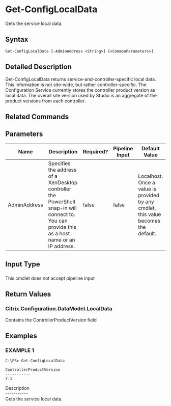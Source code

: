 ﻿# Get-ConfigLocalData

   Gets the service local data.

## Syntax
```
Get-ConfigLocalData [-AdminAddress <String>] [<CommonParameters>]
```

## Detailed Description
   Get-ConfigLocalData returns service-and-controller-specific local data. This information is not site-wide, but rather controller-specific. The Configuration Service currently stores the controller product version as local data. The overall site version used by Studio is an aggregate of the product versions from each controller.

## Related Commands
## Parameters

| Name   | Description | Required? | Pipeline Input | Default Value |
| --- | --- | --- | --- | --- |
| AdminAddress | Specifies the address of a XenDesktop controller the PowerShell snap-in will connect to. You can provide this as a host name or an IP address. | false | false | Localhost. Once a value is provided by any cmdlet, this value becomes the default. |

## Input Type
### 
   This cmdlet does not accept pipeline input
## Return Values
### Citrix.Configuration.DataModel.LocalData
   Contains the ControllerProductVersion field
## Examples

### EXAMPLE 1
```
C:\PS> Get-ConfigLocalData

ControllerProductVersion
-----------
7.1
```
   Description<br>-----------<br>Gets the service local data.

